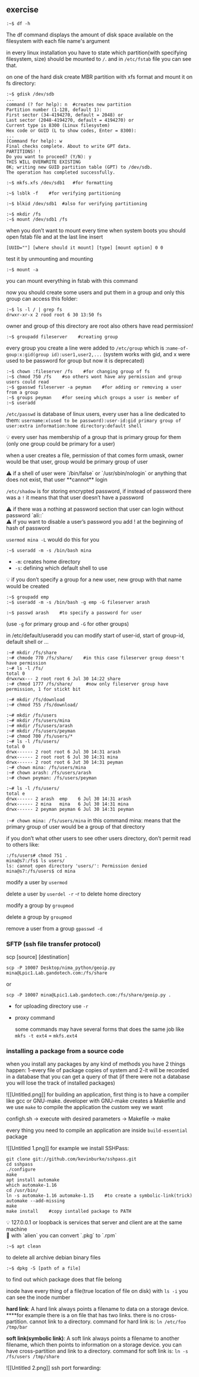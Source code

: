 ## exercise

```
:~$ df -h
```

The df command displays the amount of disk space available on the filesystem with each file name's argument

in every linux installation you have to state which partition(with specifying filesystem, size) should be mounted to `/`. and in `/etc/fstab` file you can see that.

on one of the hard disk create MBR partition with xfs format and mount it on fs directory:

```
:~$ gdisk /dev/sdb
...
command (? for help): n  #creates new partition
Partition number (1-128, default 1):
First sector (34-4194270, default = 2048) or
Last sector (2048-4194270, default = 4194270) or
Current type is 8300 (Linux filesystem)
Hex code or GUID (L to show codes, Enter = 8300):
...
[Command for help): w
Final checks complete. About to write GPT data.
PARTITIONS! !
Do you want to proceed? (Y/N): y
THIS WILL OVERWRITE EXISTING
0K; writing new GUID partition table (GPT) to /dev/sdb.
The operation has completed successfully.

:~$ mkfs.xfs /dev/sdb1   #for formatting

:~$ lsblk -f    #for verifying partitioning

:~$ blkid /dev/sdb1  #also for verifying partitioning

:~$ mkdir /fs
:~$ mount /dev/sdb1 /fs
```

when you don’t want to mount every time when system boots you should open fstab file and at  the last line insert

```
[UUID=""] [where should it mount] [type] [mount option] 0 0
```

test it by unmounting and mounting

```
:~$ mount -a
```

you can mount everything in fstab with this command

now you should create some users and put them in a group and only this group can access this folder:

```
:~$ ls -l / | grep fs
drwxr-xr-x 2 rood root 6 30 13:50 fs
```

owner and group of this directory are root also others have read permission!

```
:~$ groupadd fileserver    #creating group
```

every group you create a line were added to `/etc/group` which is :`name-of-goup:x:gid(group id):user1,user2,...` (system works with gid, and x were used to be password for group but now it is deprecated) 

```
:~$ chown :fileserver /fs    #for changing group of fs
:~$ chmod 750 /fs    #so others wont have any permission and group users could read
:~$ gpasswd fileserver -a peyman    #for adding or removing a user from a group
:~$ groups peyman    #for seeing which groups a user is member of
:~$ useradd 
```

`/etc/passwd` is database of linux users, every user has a line dedicated to them: `username:x(used to be password):user-id:gid primary group of user:extra information:home directory:default shell`

<aside>
💡 every user has membership of a group that is primary group for them (only one group could be primary for a user)

when a user creates a file, permission of that comes form umask, owner would be that user, group would be primary group of user

</aside>

<aside>
⚠️ if a shell of user were `/bin/false` or `/usr/sbin/nologin` or anything that does not exist, that user **cannot** login

</aside>

`/etc/shadow` is for storing encrypted password, if instead of password there was a `!` it means that that user doesn’t have a password

<aside>
⚠️ if there was a nothing at password section that user can login without password
`ali::`

</aside>

<aside>
⚠️ if you want to disable a user’s password you add ! at the beginning of hash of password

`usermod mina -L` would do this for you

</aside>

```
:~$ useradd -m -s /bin/bash mina
```

- `-m`: creates home directory
- `-s`: defining which default shell to use

<aside>
💡 if you don’t specify a group for a new user, new group with that name would be created

</aside>

```
:~$ groupadd emp
:~$ useradd -m -s /bin/bash -g emp -G fileserver arash

:~$ passwd arash    #to specify a password for user
```

(use `-g` for primary group and `-G` for other groups)

in /etc/default/useradd you can modify start of user-id, start of group-id, default shell or …

```
:~# mkdir /fs/share
:~# chmode 770 /fs/share/    #in this case fileserver group doesn't have permission
:~# ls -l /fs/
total 0
drwxrwx--- 2 root root 6 Jul 30 14:22 share
:~# chmod 1777 /fs/share/     #now only fileserver group have permission, 1 for stickt bit

:~# mkdir /fs/download
:~# chmod 755 /fs/download/

:~# mkdir /fs/users
:~# mkdir /fs/users/mina
:~# mkdir /fs/users/arash
:~# mkdir /fs/users/peyman
:~# chmod 700 /fs/users/*
:~# ls -l /fs/users/
total 0
drwx------ 2 root root 6 Jul 30 14:31 arash
drwx------ 2 root root 6 Jul 30 14:31 mina
drwx------ 2 root root 6 Jut 30 14:31 peyman
:~# chown mina: /fs/users/mina
:~# chown arash: /fs/users/arash
:~# chown peyman: /fs/users/peyman

:~# ls -l /fs/users/
total e
drwx------ 2 arash  emp    6 Jul 30 14:31 arash
drwx------ 2 mina   mina   6 Jul 30 14:31 mina
drwx------ 2 peyman peyman 6 Jul 30 14:31 peyman
```

`:~# chown mina: /fs/users/mina` in this command mina: means that the primary group of user would be a group of that directory

if you don’t what other users to see other users directory, don’t permit read to others like:

```
:/fs/users# chmod 751 .
mina@s7:/fs$ ls users/
ls: cannot open directory 'users/': Permission denied
mina@s7:/fs/users$ cd mina
```

modify a user by `usermod`

delete a user by `userdel -r` -r to delete home directory

modify a group by `groupmod`

delete a group by `groupmod`

remove a user from a group `gpasswd -d`

### SFTP (ssh file transfer protocol)

scp [source] [destination]

```
scp -P 10007 Desktop/nima_python/geoip.py mina@Lpic1.Lab.gandotech.com:/fs/share
```

or

```
scp -P 10007 mina@Lpic1.Lab.gandotech.com:/fs/share/geoip.py .
```

- for uploading directory use `-r`
- proxy command
    
    some commands may have several forms that does the same job like `mkfs -t ext4` = `mkfs.ext4`
    

### installing a package from a source code

when you install any packages by any kind of methods you have 2 things happen: 1-every file of package copies of system and 2-it will be recorded in a database that you can get a query of that (if there were not a database you will lose the track of installed packages)

![[Untitled.png]]
for building an application, first thing is to have a compiler like gcc or GNU-make. developer with GNU-make creates a Makefile and we use `make` to compile the application the custom wey we want

configh.sh → execute with desired parameters → Makefile → make

every thing you need to compile an application are inside `build-essential` package

![[Untitled 1.png]]
for example we install SSHPass:

```
git clone git://github.com/kevinburke/sshpass.git
cd sshpass
./configure
make
apt install automake
which automake-1.16
cd /usr/bin/
ln -s automake-1.16 automake-1.15    #to create a symbolic-link(trick)
automake --add-missing
make
make install    #copy isntalled package to PATH
```

<aside>
💡 127.0.0.1 or loopback is services that server and client are at the same machine

</aside>

<aside>
👀 with `alien` you can convert `.pkg` to `.rpm`

</aside>

```
:~$ apt clean
```

to delete all archive debian binary files

```
:~$ dpkg -S [path of a file]
```

to find out which package does that file belong

inode have every thing of a file(true location of file on disk) with `ls -i` you can see the inode number 

**hard link**: A hard link always points a filename to data on a storage device. ****for example there is a on file that has two links. there is no cross-partition. cannot link to a directory. command for hard link is: `ln /etc/foo /tmp/bar`

**soft link(symbolic link)**: A soft link always points a filename to another filename, which then points to information on a storage device. you can have cross-partition and link to a directory. command for soft link is: `ln -s /fs/users /tmp/share`

![[Untitled 2.png]]
ssh port forwarding: